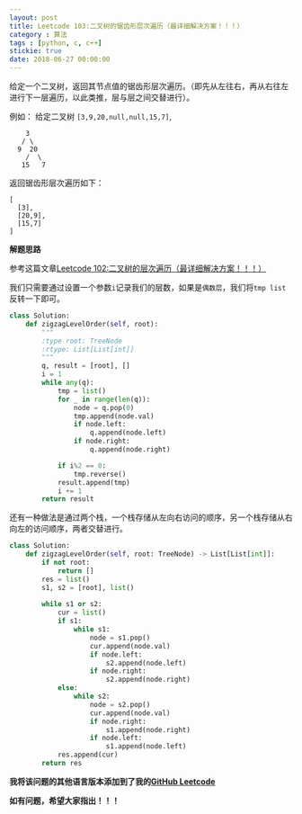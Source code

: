 ```yaml
---
layout: post
title: Leetcode 103:二叉树的锯齿形层次遍历（最详细解决方案！！！）
category : 算法
tags : [python, c, c++]
stickie: true
date: 2018-06-27 00:00:00
---
```


给定一个二叉树，返回其节点值的锯齿形层次遍历。（即先从左往右，再从右往左进行下一层遍历，以此类推，层与层之间交替进行）。

例如：
给定二叉树 `[3,9,20,null,null,15,7]`,

```
    3
   / \
  9  20
    /  \
   15   7
```

返回锯齿形层次遍历如下：

```
[
  [3],
  [20,9],
  [15,7]
]
```

**解题思路**

参考这篇文章[Leetcode 102:二叉树的层次遍历（最详细解决方案！！！）](https://blog.csdn.net/qq_17550379/article/details/80824321)

我们只需要通过设置一个参数`i`记录我们的层数，如果是`偶数层`，我们将`tmp list`反转一下即可。

```python
class Solution:
    def zigzagLevelOrder(self, root):
        """
        :type root: TreeNode
        :rtype: List[List[int]]
        """
        q, result = [root], []
        i = 1
        while any(q):
            tmp = list()
            for _ in range(len(q)):
                node = q.pop(0)
                tmp.append(node.val)
                if node.left:
                    q.append(node.left)
                if node.right:
                    q.append(node.right)

            if i%2 == 0:
                tmp.reverse()
            result.append(tmp)
            i += 1
        return result
```

还有一种做法是通过两个栈，一个栈存储从左向右访问的顺序，另一个栈存储从右向左的访问顺序，两者交替进行。

```python
class Solution:
    def zigzagLevelOrder(self, root: TreeNode) -> List[List[int]]:
        if not root:
            return []
        res = list()
        s1, s2 = [root], list()
    
        while s1 or s2:
            cur = list()
            if s1:
                while s1:
                    node = s1.pop()
                    cur.append(node.val)
                    if node.left:
                        s2.append(node.left)
                    if node.right:
                        s2.append(node.right)
            else:
                while s2:
                    node = s2.pop()
                    cur.append(node.val)
                    if node.right:
                        s1.append(node.right)
                    if node.left:
                        s1.append(node.left)
            res.append(cur)
        return res
```

**我将该问题的其他语言版本添加到了我的[GitHub Leetcode](https://github.com/luliyucoordinate/Leetcode)**

**如有问题，希望大家指出！！！**
